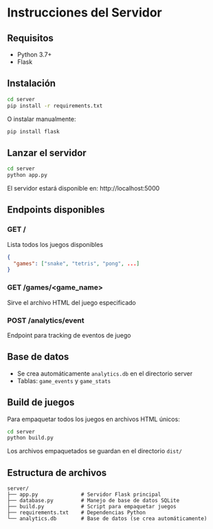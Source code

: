 # Instrucciones del Servidor

## Requisitos
- Python 3.7+
- Flask

## Instalación
```bash
cd server
pip install -r requirements.txt
```

O instalar manualmente:
```bash
pip install flask
```

## Lanzar el servidor
```bash
cd server
python app.py
```

El servidor estará disponible en: http://localhost:5000

## Endpoints disponibles

### GET /
Lista todos los juegos disponibles
```json
{
  "games": ["snake", "tetris", "pong", ...]
}
```

### GET /games/<game_name>
Sirve el archivo HTML del juego especificado

### POST /analytics/event
Endpoint para tracking de eventos de juego

## Base de datos
- Se crea automáticamente `analytics.db` en el directorio server
- Tablas: `game_events` y `game_stats`

## Build de juegos
Para empaquetar todos los juegos en archivos HTML únicos:
```bash
cd server
python build.py
```

Los archivos empaquetados se guardan en el directorio `dist/`

## Estructura de archivos
```
server/
├── app.py              # Servidor Flask principal
├── database.py         # Manejo de base de datos SQLite
├── build.py            # Script para empaquetar juegos
├── requirements.txt    # Dependencias Python
└── analytics.db        # Base de datos (se crea automáticamente)
```
